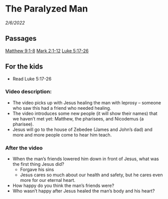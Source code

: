 # The Paralyzed Man
*2/6/2022*

## Passages

[Matthew 9:1-8](https://www.biblegateway.com/passage/?search=Matthew+9%3A1-8&version=NLT)
[Mark 2:1-12](https://www.biblegateway.com/passage/?search=Mark+2%3A1-12&version=NLT)
[Luke 5:17-26](https://www.biblegateway.com/passage/?search=Luke+5%3A17-26&version=NLT)

## For the kids

* Read Luke 5:17-26

### Video description:

* The video picks up with Jesus healing the man with leprosy – someone who saw this had a friend who needed healing.
* The video introduces some new people (it will show their names) that we haven’t met yet:  Matthew, the pharisees, and Nicodemus (a pharisee).
* Jesus will go to the house of Zebedee (James and John’s dad) and more and more people come to hear him teach.

### After the video

* When the man’s friends lowered him down in front of Jesus, what was the first thing Jesus did? 
    * Forgave his sins
    * Jesus cares so much about our health and safety, but he cares even more for our eternal heart.
* How happy do you think the man’s friends were?
* Who wasn’t happy after Jesus healed the man’s body and his heart?

